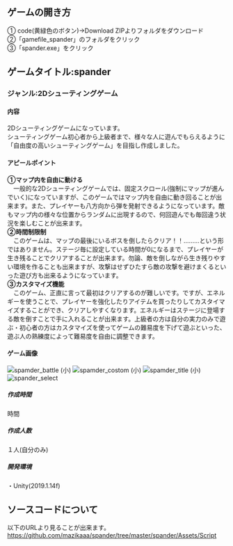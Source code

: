 ## ゲームの開き方
① code(黄緑色のボタン)→Download ZIPよりフォルダをダウンロード  
②「gamefile_spander」のフォルダをクリック  
③「spander.exe」をクリック  

## ゲームタイトル:spander
### ジャンル:2Dシューティングゲーム

#### 内容
2Dシューティングゲームになっています。  
シューティングゲーム初心者から上級者まで、様々な人に遊んでもらえるように「自由度の高いシューティングゲーム」を目指し作成しました。  


#### アピールポイント  
**①マップ内を自由に動ける**  
　一般的な2Dシューティングゲームでは、固定スクロール(強制にマップが進んでいく)になっていますが、このゲームではマップ内を自由に動き回ることが出来ます。また、プレイヤーも八方向から弾を発射できるようになっています。敵もマップ内の様々な位置からランダムに出現するので、何回遊んでも毎回違う状況を楽しむことが出来ます。  
**②時間制限制**  
　このゲームは、マップの最後にいるボスを倒したらクリア！！………という形ではありません。ステージ毎に設定している時間が0になるまで、プレイヤーが生き残ることでクリアすることが出来ます。勿論、敵を倒しながら生き残りやすい環境を作ることも出来ますが、攻撃はせずひたすら敵の攻撃を避けまくるといった遊び方も出来るようになっています。  
**③カスタマイズ機能**  
　このゲーム、正直に言って最初はクリアするのが難しいです。ですが、エネルギーを使うことで、プレイヤーを強化したりアイテムを買ったりしてカスタイマイズすることができ、クリアしやすくなります。エネルギーはステージに登場する敵を倒すことで手に入れることが出来ます。上級者の方は自分の実力のみで遊ぶ・初心者の方はカスタマイズを使ってゲームの難易度を下げて遊ぶといった、遊ぶ人の熟練度によって難易度を自由に調整できます。  
  
#### ゲーム画像  

![spamder_battle (小)](https://user-images.githubusercontent.com/45326553/106378110-5171b880-63e5-11eb-845c-29b079e9f959.png) ![spamder_costom (小)](https://user-images.githubusercontent.com/45326553/106378111-52a2e580-63e5-11eb-8637-89a9dea05c6e.png)
![spamder_title (小)](https://user-images.githubusercontent.com/45326553/106378112-52a2e580-63e5-11eb-8d5e-c4ba92fbf529.png) ![spander_select](https://user-images.githubusercontent.com/45326553/106378114-533b7c00-63e5-11eb-9cbd-2655bb698b6d.png)

 ##### 作成時間
 時間
 
 ##### 作成人数
 １人(自分のみ)  

  ##### 開発環境
  ・Unity(2019.1.14f)  

## ソースコードについて
以下のURLより見ることが出来ます。  
https://github.com/mazikaaa/spander/tree/master/spander/Assets/Script
